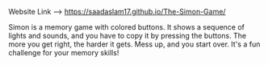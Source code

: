 Website Link -->  https://saadaslam17.github.io/The-Simon-Game/

Simon is a memory game with colored buttons. It shows a sequence of lights and sounds, and you have to copy it by pressing the buttons. The more you get right, the harder it gets. Mess up, and you start over. It's a fun challenge for your memory skills!
